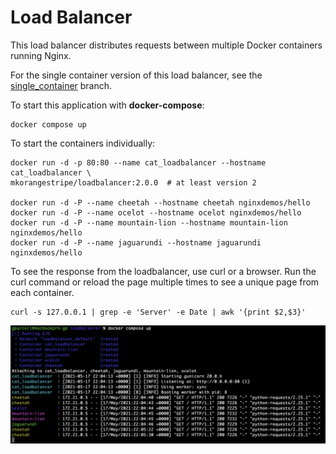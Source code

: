 # Load Balancer

This load balancer distributes requests between multiple Docker containers running Nginx.

For the single container version of this load balancer, see the [single_container](https://github.com/mkorangestripe/loadbalancer/tree/single_container) branch.

To start this application with **docker-compose**:

```shell script
docker compose up
```

To start the containers individually:

```shell script
docker run -d -p 80:80 --name cat_loadbalancer --hostname cat_loadbalancer \
mkorangestripe/loadbalancer:2.0.0  # at least version 2

docker run -d -P --name cheetah --hostname cheetah nginxdemos/hello
docker run -d -P --name ocelot --hostname ocelot nginxdemos/hello
docker run -d -P --name mountain-lion --hostname mountain-lion nginxdemos/hello
docker run -d -P --name jaguarundi --hostname jaguarundi nginxdemos/hello
```

To see the response from the loadbalancer, use curl or a browser.  Run the curl command or reload the page multiple times to see a unique page from each container.

```shell script
curl -s 127.0.0.1 | grep -e 'Server' -e Date | awk '{print $2,$3}'
```

![Output from docker compose](sample-output/docker-compose-cat-loadbalancer.png)
